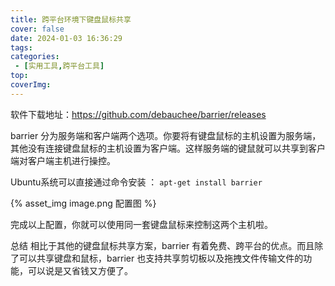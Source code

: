 ```yaml
---
title: 跨平台环境下键盘鼠标共享
cover: false
date: 2024-01-03 16:36:29
tags:
categories:
 - [实用工具,跨平台工具]
top:
coverImg:
---
```

软件下载地址：https://github.com/debauchee/barrier/releases

barrier 分为服务端和客户端两个选项。你要将有键盘鼠标的主机设置为服务端，其他没有连接键盘鼠标的主机设置为客户端。这样服务端的键鼠就可以共享到客户端对客户端主机进行操控。

Ubuntu系统可以直接通过命令安装 ： `apt-get install barrier`

{% asset_img image.png 配置图 %}


完成以上配置，你就可以使用同一套键盘鼠标来控制这两个主机啦。

总结
相比于其他的键盘鼠标共享方案，barrier 有着免费、跨平台的优点。而且除了可以共享键盘和鼠标，barrier 也支持共享剪切板以及拖拽文件传输文件的功能，可以说是又省钱又方便了。
